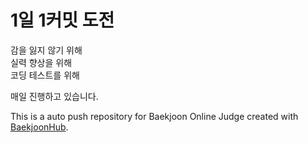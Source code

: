 # 1일 1커밋 도전
 
감을 잃지 않기 위해  
실력 향상을 위해  
코딩 테스트를 위해  

매일 진행하고 있습니다.

This is a auto push repository for Baekjoon Online Judge created with [BaekjoonHub](https://github.com/BaekjoonHub/BaekjoonHub).
